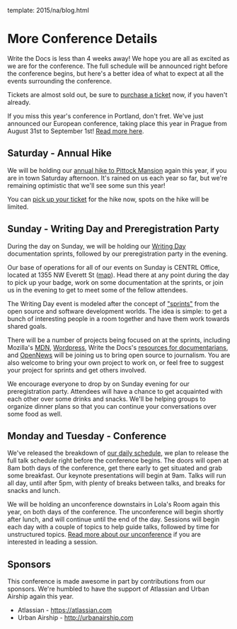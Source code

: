 template: 2015/na/blog.html

More Conference Details
=======================

Write the Docs is less than 4 weeks away! We hope you are all as excited as we
are for the conference. The full schedule will be announced right before the
conference begins, but here's a better idea of what to expect at all the events
surrounding the conference.

Tickets are almost sold out, be sure to [purchase a ticket][ticket] now, if you
haven't already.

[ticket]: https://ti.to/writethedocs/write-the-docs-na-2015/

If you miss this year's conference in Portland, don't fret. We've just announced
our European conference, taking place this year in Prague from August 31st to
September 1st! [Read more here][eu-conf].

[eu-conf]: http://writethedocs.org/conf/eu/2015/

Saturday - Annual Hike
----------------------

We will be holding our [annual hike to Pittock Mansion][hike] again this year,
if you are in town Saturday afternoon. It's rained on us each year so far, but
we're remaining optimistic that we'll see some sun this year!

You can [pick up your ticket][hike-ticket] for the hike now, spots on the hike
will be limited.

[hike]: http://writethedocs.org/conf/na/2015/hike/
[hike-ticket]: https://ti.to/writethedocs/write-the-docs-na-2015/with/awcg3dzgy-u

Sunday - Writing Day and Preregistration Party
----------------------------------------------

During the day on Sunday, we will be holding our [Writing Day][writing-day]
documentation sprints, followed by our preregistration party in the evening.

Our base of operations for all of our events on Sunday is CENTRL Office, located
at 1355 NW Everett St ([map][centrl-map]).  Head there at any point during the
day to pick up your badge, work on some documentation at the sprints, or join us
in the evening to get to meet some of the fellow attendees.

The Writing Day event is modeled after the concept of ["sprints"][sprints] from
the open source and software development worlds. The idea is simple: to get a
bunch of interesting people in a room together and have them work towards shared
goals.

There will be a number of projects being focused on at the sprints, including
Mozilla's [MDN][mdn], [Wordpress][wordpress], Write the Docs's [resources for
documentarians][wtd-resources], and [OpenNews][opennews] will be joining us to
bring open source to journalism. You are also welcome to bring your own project
to work on, or feel free to suggest your project for sprints and get others
involved.

We encourage everyone to drop by on Sunday evening for our preregistration
party. Attendees will have a chance to get acquainted with each other over some
drinks and snacks. We'll be helping groups to organize dinner plans so that you
can continue your conversations over some food as well.

[writing-day]: http://writethedocs.org/conf/na/2015/writing-day/
[centrl-map]: https://goo.gl/maps/xljmU
[sprints]: http://en.wikipedia.org/wiki/Sprint_%28software_development%29

[mdn]: http://mdn.mozilla.org
[wordpress]: http://wordpress.org
[wtd-resources]: http://docs.writethedocs.org/
[opennews]: http://opennews.org/

Monday and Tuesday - Conference
-------------------------------

We've released the breakdown of [our daily schedule][schedule], we plan to
release the full talk schedule right before the conference begins. The doors
will open at 8am both days of the conference, get there early to get situated
and grab some breakfast. Our keynote presentations will begin at 9am. Talks will
run all day, until after 5pm, with plenty of breaks between talks, and breaks
for snacks and lunch.

We will be holding an unconference downstairs in Lola's Room again this year, on
both days of the conference. The unconference will begin shortly after lunch,
and will continue until the end of the day. Sessions will begin each day with a
couple of topics to help guide talks, followed by time for unstructured topics.
[Read more about our unconference][unconference] if you are interested in
leading a session.

[schedule]: /conf/na/2015/schedule/
[unconference]: /conf/na/2015/conference/

Sponsors
--------

This conference is made awesome in part by contributions from our sponsors.
We're humbled to have the support of Atlassian and Urban Airship again this
year.

 * Atlassian - https://atlassian.com
 * Urban Airship - http://urbanairship.com
